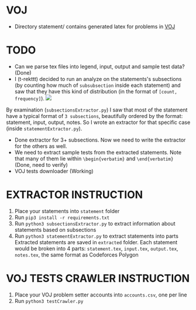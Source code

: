 # VOJ

- Directory statement/ contains generated latex for problems in [VOJ](https://vn.spoj.com/)

# TODO

- Can we parse tex files into legend, input, output and sample test data? (Done)
- I (t-rekttt) decided to run an analyze on the statements's subsections (by counting how much of `subsubsection` inside each statement) and saw that they have this kind of distribution (in the format of `[count, frequency]`). 
![](https://cdn.discordapp.com/attachments/663039190560145409/663331329915748385/unknown.png)

By examination (`subsectionsExtractor.py`) I saw that most of the statement have a typical format of `3 subsections`, beautifully ordered by the format: statement, input, output, notes. So I wrote an extractor for that specific case (inside `statementExtractor.py`).
- Done extractor for 3+ subsections. Now we need to write the extractor for the others as well.
- We need to extract sample tests from the extracted statements. Note that many of them lie within `\begin{verbatim}` and `\end{verbatim}` (Done, need to verify)
- VOJ tests downloader (Working)

# EXTRACTOR INSTRUCTION
1. Place your statements into `statement` folder
2. Run `pip3 install -r requirements.txt`
3. Run `python3 subsectionsExtractor.py` to extract information about statements based on subsections
4. Run `python3 statementExtractor.py` to extract statements into parts
Extracted statements are saved in `extracted` folder. Each statement would be broken into 4 parts: `statement.tex`, `input.tex`, `output.tex`, `notes.tex`, the same format as Codeforces Polygon

# VOJ TESTS CRAWLER INSTRUCTION
1. Place your VOJ problem setter accounts into `accounts.csv`, one per line
2. Run `python3 testCrawler.py`
